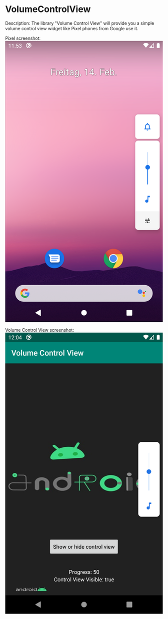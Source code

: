 # VolumeControlView

Description:
The library "Volume Control View" will provide you a simple volume control view widget like Pixel phones from Google use it.

Pixel screenshot:
![Image description](https://github.com/Mika-89/VolumeControlView/blob/master/images/image_pixel.png)

Volume Control View screenshot:
![Image description](https://github.com/Mika-89/VolumeControlView/blob/master/images/image_library.png)
